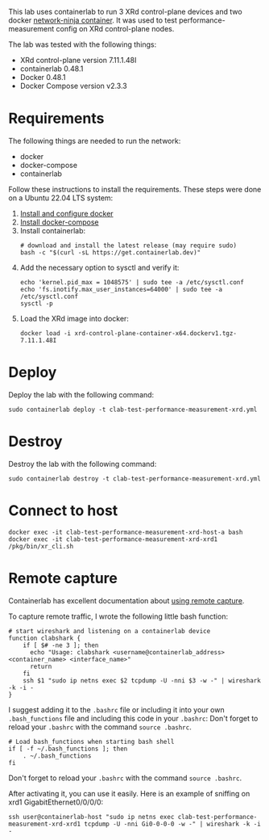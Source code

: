 This lab uses containerlab to run 3 XRd control-plane devices and two docker [network-ninja container](https://github.com/INSRapperswil/network-ninja). It was used to test performance-measurement config on XRd control-plane nodes.

The lab was tested with the following things:
- XRd control-plane version 7.11.1.48I 
- containerlab 0.48.1
- Docker 0.48.1
- Docker Compose version v2.3.3


# Requirements
The following things are needed to run the network:
- docker
- docker-compose
- containerlab

Follow these instructions to install the requirements.
These steps were done on a Ubuntu 22.04 LTS system:
1. [Install and configure docker](https://docs.docker.com/engine/install/ubuntu/)
2. [Install docker-compose](https://www.digitalocean.com/community/tutorials/how-to-install-and-use-docker-compose-on-ubuntu-22-04)
3. Install containerlab:
    ```
    # download and install the latest release (may require sudo)
    bash -c "$(curl -sL https://get.containerlab.dev)"
    ```
4. Add the necessary option to sysctl and verify it:
   ```
   echo 'kernel.pid_max = 1048575' | sudo tee -a /etc/sysctl.conf
   echo 'fs.inotify.max_user_instances=64000' | sudo tee -a /etc/sysctl.conf
   sysctl -p
   ```
5. Load the XRd image into docker:
   ```
   docker load -i xrd-control-plane-container-x64.dockerv1.tgz-7.11.1.48I
   ```

# Deploy
Deploy the lab with the following command:
```
sudo containerlab deploy -t clab-test-performance-measurement-xrd.yml
```

# Destroy
Destroy the lab with the following command:
```
sudo containerlab destroy -t clab-test-performance-measurement-xrd.yml
```

# Connect to host
```
docker exec -it clab-test-performance-measurement-xrd-host-a bash
docker exec -it clab-test-performance-measurement-xrd-xrd1 /pkg/bin/xr_cli.sh
```

# Remote capture
Containerlab has excellent documentation about [using remote capture](https://containerlab.dev/manual/wireshark/).

To capture remote traffic, I wrote the following little bash function:
```
# start wireshark and listening on a containerlab device
function clabshark {
    if [ $# -ne 3 ]; then
      echo "Usage: clabshark <username@containerlab_address> <container_name> <interface_name>"
      return
    fi
    ssh $1 "sudo ip netns exec $2 tcpdump -U -nni $3 -w -" | wireshark -k -i -
}
```

I suggest adding it to the `.bashrc` file or including it into your own `.bash_functions` file and including this code in your `.bashrc`:
Don't forget to reload your `.bashrc` with the command `source .bashrc`.

```
# Load bash_functions when starting bash shell
if [ -f ~/.bash_functions ]; then
    . ~/.bash_functions
fi
```
Don't forget to reload your `.bashrc` with the command `source .bashrc`.

After activating it, you can use it easily.
Here is an example of sniffing on xrd1 GigabitEthernet0/0/0/0:
```
ssh user@containerlab-host "sudo ip netns exec clab-test-performance-measurement-xrd-xrd1 tcpdump -U -nni Gi0-0-0-0 -w -" | wireshark -k -i -
```